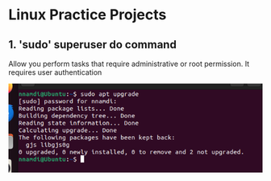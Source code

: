 # Linux Practice Projects

## 1. 'sudo' superuser do command
Allow you perform tasks that require administrative or root permission.
It requires user authentication

![Alt text](<../Images/Screenshot 2024-01-15 165617.png>)

